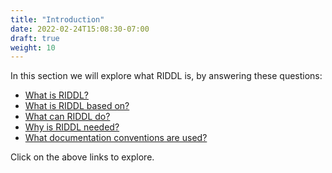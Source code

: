 ```yaml
---
title: "Introduction"
date: 2022-02-24T15:08:30-07:00
draft: true
weight: 10
---
```


In this section we will explore what RIDDL is, by answering these questions:

* [What is RIDDL?](what-is-riddl)
* [What is RIDDL based on?](what-is-riddl-based-on)
* [What can RIDDL do?](what-can-riddl-do)
* [Why is RIDDL needed?](why-is-riddl-needed)
* [What documentation conventions are used?](conventions)

Click on the above links to explore. 